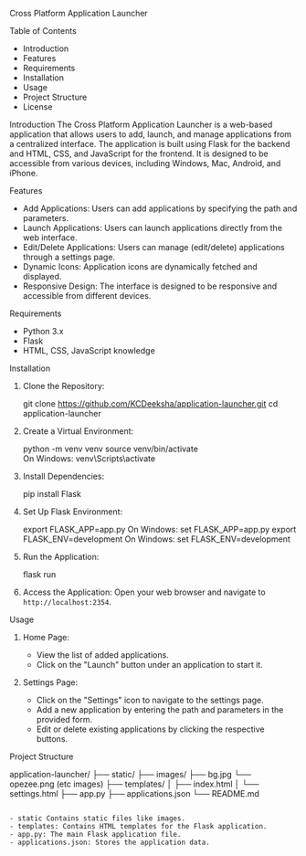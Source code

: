 

 Cross Platform Application Launcher

Table of Contents
- Introduction
- Features
- Requirements
- Installation
- Usage
- Project Structure
- License

 Introduction
The Cross Platform Application Launcher is a web-based application that allows users to add, launch, and manage applications from a centralized interface. The application is built using Flask for the backend and HTML, CSS, and JavaScript for the frontend. It is designed to be accessible from various devices, including Windows, Mac, Android, and iPhone.

 Features
- Add Applications: Users can add applications by specifying the path and parameters.
- Launch Applications: Users can launch applications directly from the web interface.
- Edit/Delete Applications: Users can manage (edit/delete) applications through a settings page.
- Dynamic Icons: Application icons are dynamically fetched and displayed.
- Responsive Design: The interface is designed to be responsive and accessible from different devices.

 Requirements
- Python 3.x
- Flask
- HTML, CSS, JavaScript knowledge

 Installation
1. Clone the Repository:
  
   git clone https://github.com/KCDeeksha/application-launcher.git
   cd application-launcher

2. Create a Virtual Environment:

   python -m venv venv
   source venv/bin/activate   
   On Windows: venv\Scripts\activate
 

3. Install Dependencies:

   pip install Flask
   

4. Set Up Flask Environment:
   
   export FLASK_APP=app.py              On Windows: set FLASK_APP=app.py
   export FLASK_ENV=development    On Windows: set FLASK_ENV=development
   

5. Run the Application:
 
   flask run
  

6. Access the Application:
   Open your web browser and navigate to `http://localhost:2354`.

 Usage
1. Home Page:
   - View the list of added applications.
   - Click on the "Launch" button under an application to start it.

2. Settings Page:
   - Click on the "Settings" icon to navigate to the settings page.
   - Add a new application by entering the path and parameters in the provided form.
   - Edit or delete existing applications by clicking the respective buttons.

 Project Structure

application-launcher/
├── static/
          ├── images/
          ├── bg.jpg
          └── opezee.png (etc images)
├── templates/
│   ├── index.html
│   └── settings.html
├── app.py
├── applications.json
└── README.md
```

- static Contains static files like images.
- templates: Contains HTML templates for the Flask application.
- app.py: The main Flask application file.
- applications.json: Stores the application data.



